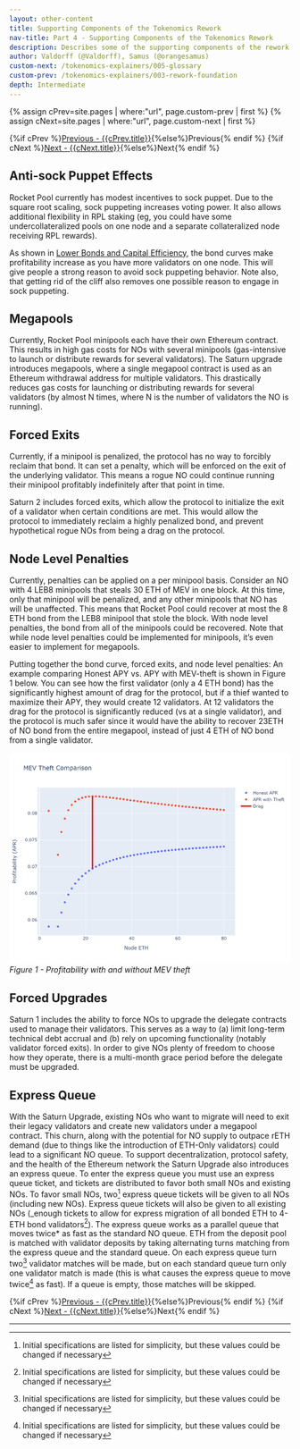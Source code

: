 ```yaml
---
layout: other-content
title: Supporting Components of the Tokenomics Rework
nav-title: Part 4 - Supporting Components of the Tokenomics Rework
description: Describes some of the supporting components of the rework, and why these are important.
author: Valdorff (@Valdorff), Samus (@orangesamus)
custom-next: /tokenomics-explainers/005-glossary
custom-prev: /tokenomics-explainers/003-rework-foundation
depth: Intermediate
---
```


{% assign cPrev=site.pages | where:"url", page.custom-prev | first %}
{% assign cNext=site.pages | where:"url", page.custom-next | first %}

<div class="prev-next-container">
{%if cPrev %}<a href="{{cPrev.url|relative_url}}">Previous - {{cPrev.title}}</a>{%else%}<span>Previous</span>{% endif %}
{%if cNext %}<a href="{{cNext.url|relative_url}}">Next - {{cNext.title}}</a>{%else%}<span>Next</span>{% endif %}
</div>

## Anti-sock Puppet Effects
Rocket Pool currently has modest incentives to sock puppet. Due to the square root scaling, sock puppeting increases voting power. It also allows additional flexibility in RPL staking (eg, you could have some undercollateralized pools on one node and a separate collateralized node receiving RPL rewards).

As shown in [Lower Bonds and Capital Efficiency](./003-rework-foundation.md#lower-bonds-and-capital-efficiency), the bond curves make profitability increase as you have more validators on one node. This will give people a strong reason to avoid sock puppeting behavior. Note also, that getting rid of the cliff also removes one possible reason to engage in sock puppeting.

## Megapools
Currently, Rocket Pool minipools each have their own Ethereum contract. This results in high gas costs for NOs with several minipools (gas-intensive to launch or distribute rewards for several validators). The Saturn upgrade introduces megapools, where a single megapool contract is used as an Ethereum withdrawal address for multiple validators. This drastically reduces gas costs for launching or distributing rewards for several validators (by almost N times, where N is the number of validators the NO is running).

## Forced Exits
Currently, if a minipool is penalized, the protocol has no way to forcibly reclaim that bond. It can set a penalty, which will be enforced on the exit of the underlying validator. This means a rogue NO could continue running their minipool profitably indefinitely after that point in time.

Saturn 2 includes forced exits, which allow the protocol to initialize the exit of a validator when certain conditions are met. This would allow the protocol to immediately reclaim a highly penalized bond, and prevent hypothetical rogue NOs from being a drag on the protocol.

## Node Level Penalties
Currently, penalties can be applied on a per minipool basis. Consider an NO with 4 LEB8 minipools that steals 30 ETH of MEV in one block. At this time, only that minipool will be penalized, and any other minipools that NO has will be unaffected. This means that Rocket Pool could recover at most the 8 ETH bond from the LEB8 minipool that stole the block. With node level penalties, the bond from all of the minipools could be recovered. Note that while node level penalties could be implemented for minipools, it’s even easier to implement for megapools.

Putting together the bond curve, forced exits, and node level penalties:
An example comparing Honest APY vs. APY with MEV-theft is shown in Figure 1 below. You can see how the first validator (only a 4 ETH bond) has the significantly highest amount of drag for the protocol, but if a thief wanted to maximize their APY, they would create 12 validators. At 12 validators the drag for the protocol is significantly reduced (vs at a single validator), and the protocol is much safer since it would have the ability to recover 23ETH of NO bond from the entire megapool, instead of just 4 ETH of NO bond from a single validator.

<img src="../assets/tokenomics-explainers/004-figure-1.png" alt="Figure 1" width="800px"></br>
_Figure 1 - Profitability with and without MEV theft_

## Forced Upgrades
Saturn 1 includes the ability to force NOs to upgrade the delegate contracts used to manage their validators. This serves as a way to (a) limit long-term technical debt accrual and (b) rely on upcoming functionality (notably validator forced exits). In order to give NOs plenty of freedom to choose how they operate, there is a multi-month grace period before the delegate must be upgraded.

## Express Queue
With the Saturn Upgrade, existing NOs who want to migrate will need to exit their legacy validators and create new validators under a megapool contract. This churn, along with the potential for NO supply to outpace rETH demand (due to things like the introduction of ETH-Only validators) could lead to a significant NO queue. To support decentralization, protocol safety, and the health of the Ethereum network the Saturn Upgrade also introduces an express queue. To enter the express queue you must use an express queue ticket, and tickets are distributed to favor both small NOs and existing NOs. To favor small NOs, two[^1] express queue tickets will be given to all NOs (including new NOs). Express queue tickets will also be given to all existing NOs (_enough tickets to allow for express migration of all bonded ETH to 4-ETH bond validators[^1]). The express queue works as a parallel queue that moves twice* as fast as the standard NO queue. ETH from the deposit pool is matched with validator deposits by taking alternating turns matching from the express queue and the standard queue. On each express queue turn two[^1] validator matches will be made, but on each standard queue turn only one validator match is made (this is what causes the express queue to move twice[^1] as fast). If a queue is empty, those matches will be skipped.

<div class="prev-next-container">
{%if cPrev %}<a href="{{cPrev.url|relative_url}}">Previous - {{cPrev.title}}</a>{%else%}<span>Previous</span>{% endif %}
{%if cNext %}<a href="{{cNext.url|relative_url}}">Next - {{cNext.title}}</a>{%else%}<span>Next</span>{% endif %}
</div>

---

[^1]: Initial specifications are listed for simplicity, but these values could be changed if necessary
